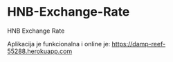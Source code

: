 # HNB-Exchange-Rate
HNB Exchange Rate

Aplikacija je funkcionalna i online je: https://damp-reef-55288.herokuapp.com
